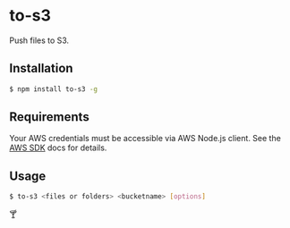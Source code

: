 
# to-s3

Push files to S3.

## Installation

```bash
$ npm install to-s3 -g
```

## Requirements

Your AWS credentials must be accessible via AWS Node.js client. See the [AWS SDK](http://docs.aws.amazon.com/AWSJavaScriptSDK/guide/node-configuring.html) docs for details.

## Usage

```bash
$ to-s3 <files or folders> <bucketname> [options]
```

:cocktail:
